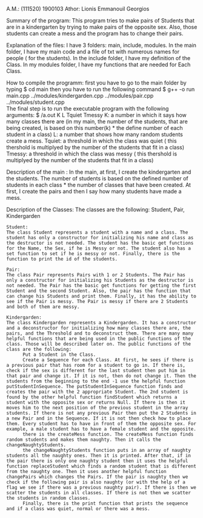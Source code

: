 A.M.: (111520) 1900103
Athor: Lionis Emmanouil Georgios

Summary of the program:
  This program tries to make pairs of Students that are in a kindergarten by trying to make pairs of the opposite sex. Also, those students can create a mess and the program has to change their pairs.
  
Explanation of the files:
   I have 3 folders: main, include, modules.
   In the main folder, I have my main code and a file of txt with numerous names for people ( for the students).
   In the include folder, I have my definition of the Class.
   In my modules folder, I have my functions that are needed for Each Class.

How to compile  the programm:
    first you have to go to the main folder by typing $ cd main
    then you have to run the following command  $ g++ -o run main.cpp ../modules/kindergarden.cpp ../modules/pair.cpp ../modules/student.cpp    
    The final step is to run the executable program with the following arguments: $ /a.out  K L Tquiet Tmessy
    K: a number in which it says how many classes there are (in my main, the number of the students, that are being created, is based on this number(k) * the define number of each student in a class)
    L:  a number that shows how many random students create a mess.
    Tquiet: a threshold in which the class was quiet ( this thershold is multiplyed by the number of the students that fit in a class)
    Tmessy:  a threshold in which the class was messy ( this thershold is multiplyed by the number of the students that fit in a class)

Description of the main :
    In the main, at first, I create the kindergarten and the students. The number of students is based on the defined number of students in each class * the number of classes that have been created. At first, I create the pairs and then I say how many students have made a mess.
   
Description of the Classes:
    The classes are the following:
    Student, Pair, Kindergarden

    Student: 
    The class Student represents a student with a name and a class. The student has only a constructor for initializing his name and class as the destructor is not needed. The student has the basic get functions for the Name, the Sex, if he is Messy or not. The student also has a set function to set if he is messy or not. Finally, there is the function to print the id of the students. 
    
    Pair:
    The class Pair represents Pairs with 1 or 2 Students. The Pair has only a constructor for initializing his Students as the destructor is not needed. The Pair has the basic get functions for getting the first Student and the second Student. Also, the pair has the function that can change his Students and print them. Finally, it has the ability to see if the Pair is messy. The Pair is messy if there are 2 Students and both of them are messy.
    
    Kindergarden:
    The class Kindergarden represents a Kindergarden. It has a constructor and a deconstructor for initializing how many classes there are, the pairs, and the Threshold and to deconstruct them. There are many many helpful functions that are being used in the public functions of the class. Those will be described later on. The public functions of the class are the following:
          Put a Student in the Class.
          Create a Sequence for each Class. At first, he sees if there is a previous pair that has room for a student to go in. If there is, check if the sex is different for the last student then put him in that pair and change it. If it is not, then do not change it. Then the students from the beginning to the end -1 use the helpful function putStudentInSequence. The putStudentInSequence function finds and creates the pair with the 2 appropriate Student. The 2nd student is found by the other helpful function findStudent which returns a student with the opposite sex or returns Null. If there is then it moves him to the next position of the previous student in the array students. If there is not any previous Pair then put the 2 Students in a new Pair and in the Sequence. If it is not then check how to place them. Every student has to have in front of them the opposite sex. For example, a male student has to have a female student and the opposite.   
          there is the createMess function. The createMess function finds random students and makes them naughty. Then it calls the changeNaughtyStudents.
          the changeNaughtyStudents function puts in an array of naughty students all the naughty ones. Then it is printed. After that, if in the pair there is only one naughty student then it uses the helpful function replaceStudent which finds a random student that is different from the naughty one. Then it uses another helpful function changePairs which changes the Pairs. If the pair is naughty then we check if the following pair is also naughty (or with the help of a flag we see if there was a previous naughty pair). If there is then we scatter the students in all classes. If there is not then we scatter the students in random classes.
          Finally, there is the print function that prints the sequence and if a class was quiet, normal or there was a mess.

